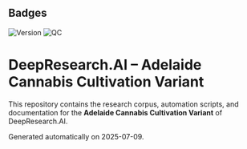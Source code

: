 ## Badges
<!-- Version badge -->
![Version](https://img.shields.io/badge/version-0.1.0-blue?style=flat-square)
![QC](https://img.shields.io/badge/QC-PASS-brightgreen?style=flat-square)


# DeepResearch.AI – Adelaide Cannabis Cultivation Variant

This repository contains the research corpus, automation scripts, and documentation for the **Adelaide Cannabis Cultivation Variant** of DeepResearch.AI.

Generated automatically on 2025-07-09.
